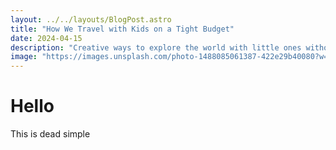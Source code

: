 ```yaml
---
layout: ../../layouts/BlogPost.astro
title: "How We Travel with Kids on a Tight Budget"
date: 2024-04-15
description: "Creative ways to explore the world with little ones without breaking the bank."
image: "https://images.unsplash.com/photo-1488085061387-422e29b40080?w=800"
---
```



# Hello

This is dead simple